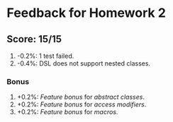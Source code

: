 # Feedback for Homework 2

## Score: 15/15

1. -0.2%: 1 test failed.
2. -0.4%: DSL does not support nested classes.

### Bonus

1. +0.2%: *Feature bonus* for *abstract classes*.
2. +0.2%: *Feature bonus* for *access modifiers*.
3. +0.2%: *Feature bonus* for *macros*.

